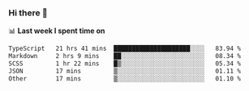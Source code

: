 ### Hi there 👋

<!--
**DBvc/DBvc** is a ✨ _special_ ✨ repository because its `README.md` (this file) appears on your GitHub profile.

Here are some ideas to get you started:

- 🔭 I’m currently working on ...
- 🌱 I’m currently learning ...
- 👯 I’m looking to collaborate on ...
- 🤔 I’m looking for help with ...
- 💬 Ask me about ...
- 📫 How to reach me: ...
- 😄 Pronouns: ...
- ⚡ Fun fact: ...
-->

📊 **Last week I spent time on**
<!--START_SECTION:waka-->

```txt
TypeScript   21 hrs 41 mins  █████████████████████░░░░   83.94 %
Markdown     2 hrs 9 mins    ██░░░░░░░░░░░░░░░░░░░░░░░   08.34 %
SCSS         1 hr 22 mins    █▒░░░░░░░░░░░░░░░░░░░░░░░   05.34 %
JSON         17 mins         ▒░░░░░░░░░░░░░░░░░░░░░░░░   01.11 %
Other        17 mins         ▒░░░░░░░░░░░░░░░░░░░░░░░░   01.10 %
```

<!--END_SECTION:waka-->
